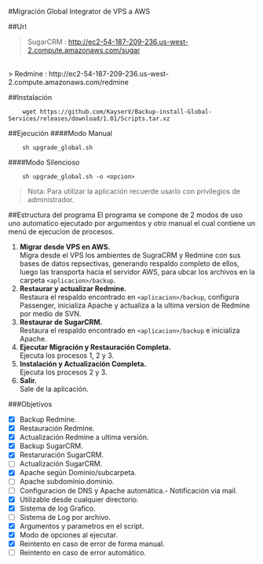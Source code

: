 #Migración Global Integrator de VPS a AWS

##Url
> SugarCRM  : http://ec2-54-187-209-236.us-west-2.compute.amazonaws.com/sugar
</br>
> Redmine   : http://ec2-54-187-209-236.us-west-2.compute.amazonaws.com/redmine

##Instalación
```
	wget https://github.com/KayserV/Backup-install-Global-Services/releases/download/1.01/Scripts.tar.xz
```

##Ejecución
####Modo Manual
```
	sh upgrade_global.sh
```
####Modo Silencioso
```
	sh upgrade_global.sh -o <opcion>
```

> Nota: Para utilizar la aplicación recuerde usarlo con privilegios de administrador.

##Estructura del programa
El programa se compone de 2 modos de uso uno automatico ejecutado por argumentos y otro manual el cual contiene un menú de ejecucion de procesos.

1. **Migrar desde VPS en AWS.**</br>
	Migra desde el VPS los ambientes de SugraCRM y Redmine con sus bases de datos repsectivas, generando respaldo completo de ellos, luego las transporta hacia el servidor AWS, para ubcar los archivos en la carpeta `<aplicacion>/backup`.
2. **Restaurar y actualizar Redmine.**</br>
	Restaura el respaldo encontrado en `<aplicacion>/backup`, configura Passenger, inicializa Apache y actualiza a la ultima version de Redmine por medio de SVN.
3. **Restaurar de SugarCRM.**</br>
	Restaura el respaldo encontrado en `<aplicacion>/backup` e inicializa Apache.
4. **Ejecutar Migración y Restauración Completa.**</br>
	Ejecuta los procesos 1, 2 y 3.
5.  **Instalación y Actualización Completa.**</br>
	Ejecuta los procesos 2 y 3.
9. **Salir.**</br>
	Sale de la aplicación.


###Objetivos
- [x] Backup Redmine.
- [x] Restauración Redmine.
- [x] Actualización Redmine a ultima versión.
- [x] Backup SugarCRM.
- [x] Restaruración SugarCRM.
- [ ] Actualización SugarCRM.
- [x] Apache según Dominio/subcarpeta.
- [ ] Apache subdominio.dominio.
- [ ] Configuracion de DNS y Apache automática.- Notificación via mail.
- [x] Utilizable desde cualquier directorio.
- [x] Sistema de log Grafico.
- [ ] Sistema de Log por archivo.
- [x] Argumentos y parametros en el script.
- [x] Modo de opciones al ejecutar.
- [x] Reintento en caso de error de forma manual.
- [ ] Reintento en caso de error automático.

